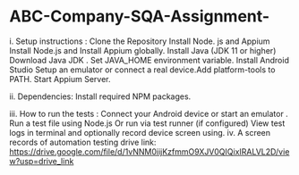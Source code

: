 # ABC-Company-SQA-Assignment-


i. Setup instructions : Clone the Repository Install Node. js and Appium
Install Node.js and Install Appium globally.  Install Java (JDK 11 or higher)
Download Java JDK . Set JAVA_HOME environment variable. Install Android Studio
Setup an emulator or connect a real device.Add platform-tools to PATH. Start Appium Server.

ii. Dependencies: Install required NPM packages. 

iii. How to run the tests : Connect your Android device or start an emulator . Run a test file using Node.js  Or run via test runner (if configured) View test logs in terminal and optionally record device screen using.
iv. A screen records of automation testing drive link: https://drive.google.com/file/d/1vNNM0iijKzfmmO9XJV0QIQixIRALVL2D/view?usp=drive_link
